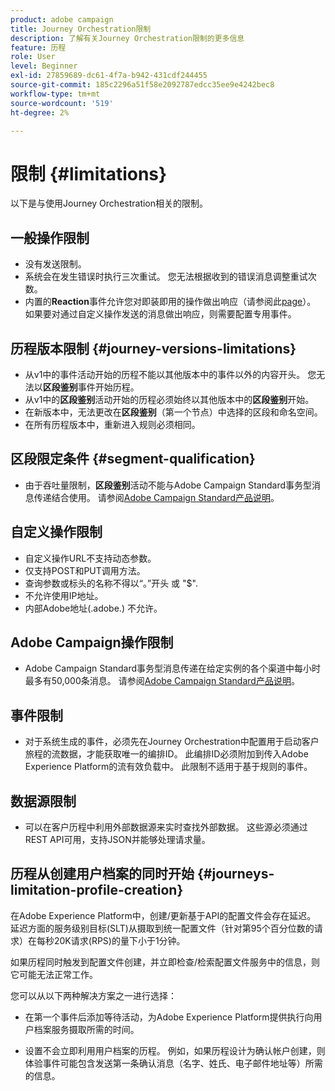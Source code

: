 ```yaml
---
product: adobe campaign
title: Journey Orchestration限制
description: 了解有关Journey Orchestration限制的更多信息
feature: 历程
role: User
level: Beginner
exl-id: 27859689-dc61-4f7a-b942-431cdf244455
source-git-commit: 185c2296a51f58e2092787edcc35ee9e4242bec8
workflow-type: tm+mt
source-wordcount: '519'
ht-degree: 2%

---
```


# 限制 {#limitations}

以下是与使用Journey Orchestration相关的限制。

## 一般操作限制

* 没有发送限制。 
* 系统会在发生错误时执行三次重试。 您无法根据收到的错误消息调整重试次数。 
* 内置的&#x200B;**Reaction**&#x200B;事件允许您对即装即用的操作做出响应（请参阅此[page](../building-journeys/reaction-events.md)）。 如果要对通过自定义操作发送的消息做出响应，则需要配置专用事件。 

## 历程版本限制 {#journey-versions-limitations}

* 从v1中的事件活动开始的历程不能以其他版本中的事件以外的内容开头。 您无法以&#x200B;**区段鉴别**&#x200B;事件开始历程。
* 从v1中的&#x200B;**区段鉴别**&#x200B;活动开始的历程必须始终以其他版本中的&#x200B;**区段鉴别**&#x200B;开始。
* 在新版本中，无法更改在&#x200B;**区段鉴别**（第一个节点）中选择的区段和命名空间。
* 在所有历程版本中，重新进入规则必须相同。

## 区段限定条件 {#segment-qualification}

* 由于吞吐量限制，**区段鉴别**&#x200B;活动不能与Adobe Campaign Standard事务型消息传递结合使用。 请参阅[Adobe Campaign Standard产品说明](https://helpx.adobe.com/legal/product-descriptions/campaign-standard.html)。 
 

## 自定义操作限制

* 自定义操作URL不支持动态参数。 
* 仅支持POST和PUT调用方法。 
* 查询参数或标头的名称不得以“。”开头 或 &quot;$&quot;. 
* 不允许使用IP地址。 
* 内部Adobe地址(.adobe.) 不允许。
 

## Adobe Campaign操作限制

* Adobe Campaign Standard事务型消息传递在给定实例的各个渠道中每小时最多有50,000条消息。 请参阅[Adobe Campaign Standard产品说明](https://helpx.adobe.com/legal/product-descriptions/campaign-standard.html)。 
 

## 事件限制

* 对于系统生成的事件，必须先在Journey Orchestration中配置用于启动客户旅程的流数据，才能获取唯一的编排ID。 此编排ID必须附加到传入Adobe Experience Platform的流有效负载中。 此限制不适用于基于规则的事件。
 

## 数据源限制

* 可以在客户历程中利用外部数据源来实时查找外部数据。 这些源必须通过REST API可用，支持JSON并能够处理请求量。

## 历程从创建用户档案的同时开始 {#journeys-limitation-profile-creation}

在Adobe Experience Platform中，创建/更新基于API的配置文件会存在延迟。 延迟方面的服务级别目标(SLT)从摄取到统一配置文件（针对第95个百分位数的请求）在每秒20K请求(RPS)的量下小于1分钟。

如果历程同时触发到配置文件创建，并立即检查/检索配置文件服务中的信息，则它可能无法正常工作。

您可以从以下两种解决方案之一进行选择：

* 在第一个事件后添加等待活动，为Adobe Experience Platform提供执行向用户档案服务摄取所需的时间。

* 设置不会立即利用用户档案的历程。 例如，如果历程设计为确认帐户创建，则体验事件可能包含发送第一条确认消息（名字、姓氏、电子邮件地址等）所需的信息。
